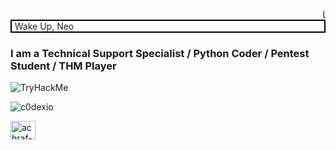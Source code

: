 <marquee> Lets Move this text.</marquee>
    <marquee direction="right" behavior="alternate"
             style="border:BLACK 2px SOLID">
        Wake Up, Neo
    </marquee>
<h3 align="left">I am a Technical Support Specialist / Python Coder / Pentest Student / THM Player</h3>
<p> </p>

<img src="https://tryhackme-badges.s3.amazonaws.com/Marbati.png" alt="TryHackMe">


<p align="left"> <img src="https://komarev.com/ghpvc/?username=c0dexio&label=Profile%20views&color=0e75b6&style=flat" alt="c0dexio" /> </p>

<a href="https://linkedin.com/in/achraf-marbati" rel="nofollow"><img align="center" src="https://raw.githubusercontent.com/rahuldkjain/github-profile-readme-generator/master/src/images/icons/Social/linked-in-alt.svg" alt="achraf-marbati" height="30" width="40" style="max-width: 100%;"></a>


